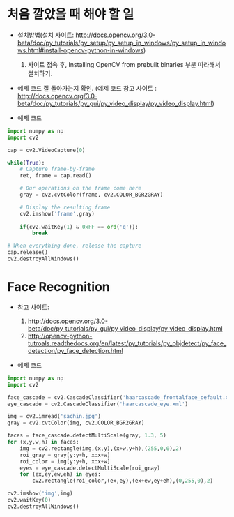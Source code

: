 # 처음 깔았을 때 해야 할 일 
* 설치방법(설치 사이트: http://docs.opencv.org/3.0-beta/doc/py_tutorials/py_setup/py_setup_in_windows/py_setup_in_windows.html#install-opencv-python-in-windows)

    1. 사이트 접속 후, Installing OpenCV from prebuilt binaries 부분 따라해서 설치하기. 

* 예제 코드 잘 돌아가는지 확인. (예제 코드 참고 사이트 : http://docs.opencv.org/3.0-beta/doc/py_tutorials/py_gui/py_video_display/py_video_display.html)

* 예제 코드
```python
import numpy as np
import cv2

cap = cv2.VideoCapture(0)

while(True):
    # Capture frame-by-frame 
    ret, frame = cap.read()

    # Our operations on the frame come here
    gray = cv2.cvtColor(frame, cv2.COLOR_BGR2GRAY)

    # Display the resulting frame
    cv2.imshow('frame',gray)
        
    if(cv2.waitKey(1) & 0xFF == ord('q')):
        break

# When everything done, release the capture
cap.release()
cv2.destroyAllWindows()
```

# Face Recognition
 
* 참고 사이트:
    1.  http://docs.opencv.org/3.0-beta/doc/py_tutorials/py_gui/py_video_display/py_video_display.html
    1.  http://opencv-python-tutroals.readthedocs.org/en/latest/py_tutorials/py_objdetect/py_face_detection/py_face_detection.html

* 예제 코드
```python
import numpy as np
import cv2

face_cascade = cv2.CascadeClassifier('haarcascade_frontalface_default.xml')
eye_cascade = cv2.CascadeClassifier('haarcascade_eye.xml')

img = cv2.imread('sachin.jpg')
gray = cv2.cvtColor(img, cv2.COLOR_BGR2GRAY)

faces = face_cascade.detectMultiScale(gray, 1.3, 5)
for (x,y,w,h) in faces:
    img = cv2.rectangle(img,(x,y),(x+w,y+h),(255,0,0),2)
    roi_gray = gray[y:y+h, x:x+w]
    roi_color = img[y:y+h, x:x+w]
    eyes = eye_cascade.detectMultiScale(roi_gray)
    for (ex,ey,ew,eh) in eyes:
        cv2.rectangle(roi_color,(ex,ey),(ex+ew,ey+eh),(0,255,0),2)

cv2.imshow('img',img)
cv2.waitKey(0)
cv2.destroyAllWindows()
```


